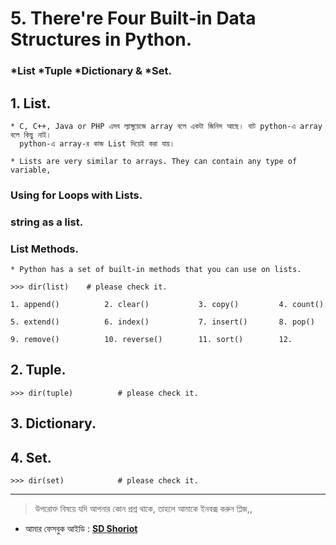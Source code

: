 # 5. There're Four Built-in Data Structures in Python. 

### *List	 	*Tuple	 *Dictionary  &	*Set. 


## 1. List.
	
	* C, C++, Java or PHP এসব ল্যাঙ্গুয়েজে array বলে একটা জিনিস আছে। বাট python-এ array বলে কিছু নাই। 
	  python-এ array-র কাজ List দিয়েই করা যায়।

	* Lists are very similar to arrays. They can contain any type of variable,


### Using for Loops with Lists.


### string as a list.


### List Methods.

	* Python has a set of built-in methods that you can use on lists.

	>>> dir(list)	 # please check it.

	1. append()          2. clear()	          3. copy()         4. count()

	5. extend()          6. index()           7. insert()       8. pop()

	9. remove()          10. reverse()        11. sort()        12.  
 

## 2. Tuple.


	>>> dir(tuple)			# please check it.


## 3. Dictionary.


## 4. Set.

	>>> dir(set)			# please check it.

---


> উপরোক্ত বিষয়ে যদি আপনার কোন প্রশ্ন থাকে, তাহলে আমাকে ইনবক্স করুন প্লিজ,,

* আমার ফেসবুক আইডি :  **[SD Shoriot](https://www.facebook.com/shoriot)**